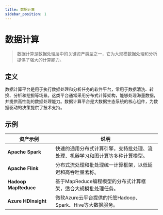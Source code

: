 ```yaml
---
title: 数据计算
sidebar_position: 1
---
```



# 数据计算

> 数据计算是数据处理层中的关键资产类型之一，它为大规模数据处理和分析提供了强大的计算能力。

## <b>定义</b>

数据计算平台是用于执行数据处理和分析任务的软件平台，常用于数据清洗、转换、分析和挖掘等场景。这类平台通常采用分布式计算架构，能够处理海量数据，并提供高性能的数据处理能力。数据计算平台是大数据生态系统的核心组件，为数据驱动的决策提供了技术支持。

## <b>示例</b>

<table header_row="1">
<colgroup>
<col width="211"/>
<col width="606"/>
</colgroup>
<thead>
<tr><th><b>资产示例</b></th><th><b>说明</b></th></tr>
</thead>
<tbody>
<tr><td><b>Apache Spark</b></td><td>快速的通用分布式计算引擎，支持批处理、流处理、机器学习和图计算等多种计算模型。</td></tr>
<tr><td><b>Apache Flink</b></td><td>分布式流处理和批处理统一计算框架，以低延迟和高吞吐量著称。</td></tr>
<tr><td><b>Hadoop MapReduce</b></td><td>基于MapReduce编程模型的分布式计算框架，适合大规模批处理任务。</td></tr>
<tr><td><b>Azure HDInsight</b></td><td>微软Azure云平台提供的托管Hadoop、Spark、Hive等大数据服务。</td></tr>
</tbody>
</table>

